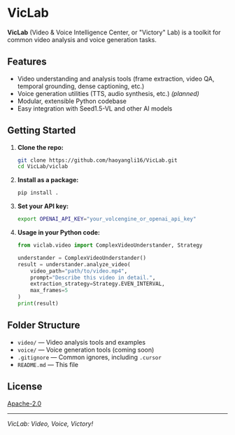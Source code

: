 # VicLab

**VicLab** (Video & Voice Intelligence Center, or "Victory" Lab) is a toolkit for common video analysis and voice generation tasks.

## Features

- Video understanding and analysis tools (frame extraction, video QA, temporal grounding, dense captioning, etc.)
- Voice generation utilities (TTS, audio synthesis, etc.) *(planned)*
- Modular, extensible Python codebase
- Easy integration with Seed1.5-VL and other AI models

## Getting Started

1. **Clone the repo:**
   ```sh
   git clone https://github.com/haoyangli16/VicLab.git
   cd VicLab/viclab
   ```

2. **Install as a package:**
   ```sh
   pip install .
   ```

3. **Set your API key:**
   ```sh
   export OPENAI_API_KEY="your_volcengine_or_openai_api_key"
   ```

4. **Usage in your Python code:**
   ```python
   from viclab.video import ComplexVideoUnderstander, Strategy

   understander = ComplexVideoUnderstander()
   result = understander.analyze_video(
       video_path="path/to/video.mp4",
       prompt="Describe this video in detail.",
       extraction_strategy=Strategy.EVEN_INTERVAL,
       max_frames=5
   )
   print(result)
   ```

## Folder Structure

- `video/` — Video analysis tools and examples
- `voice/` — Voice generation tools (coming soon)
- `.gitignore` — Common ignores, including `.cursor`
- `README.md` — This file

## License

[Apache-2.0](LICENSE)

---

*VicLab: Video, Voice, Victory!* 